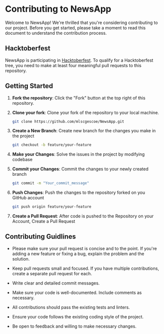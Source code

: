 # Contributing to NewsApp

Welcome to NewsApp! We're thrilled that you're considering contributing to our project. Before you get started, please take a moment to read this document to understand the contribution process.

## Hacktoberfest

NewsApp is participating in [Hacktoberfest](https://hacktoberfest.com/). To qualify for a Hacktoberfest tree, you need to make at least four meaningful pull requests to this repository.

## Getting Started

1. **Fork the repository**: Click the "Fork" button at the top right of this repository.

2. **Clone your fork**: Clone your fork of the repository to your local machine.

   ```bash
   git clone https://github.com/mlscgescoe/NewsApp.git

3. **Create a New Branch**: Create new branch for the changes you make in the project

    ```bash
    git checkout -b feature/your-feature

4. **Make your Changes**: Solve the issues in the project by modifying codebase

5. **Commit your Changes**: Commit the changes to your newly created branch

    ```bash
    git commit -m "Your_commit_message"

6. **Push Changes**: Push the changes to the repository forked on you GitHub account

    ```bash
    git push origin feature/your-feature

7. **Create a Pull Request**: After code is pushed to the Repository on your Account, Create a Pull Request



## Contributing Guidlines
- Please make sure your pull request is concise and to the point. If you're adding a new feature or fixing a bug, explain the problem and the solution.

- Keep pull requests small and focused. If you have multiple contributions, create a separate pull request for each.

- Write clear and detailed commit messages.

- Make sure your code is well-documented. Include comments as necessary.

- All contributions should pass the existing tests and linters.

- Ensure your code follows the existing coding style of the project.

- Be open to feedback and willing to make necessary changes.
